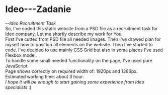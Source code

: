 # Ideo---Zadanie 
--<i>Ideo Recruitment Task</i><br>
So, I've coded this static website from a PSD file as a recruitment task for Ideo company. Let me shortly describe my work for You. <br>
First I've cutted from PSD file all needed images. Then I've drawed plan for myself how to position all elements on the website.
Then I've started to code. I've decided to use mainly CSS Grid but also in some places I've used Flexbox model. <br>
To handle some small needed functionality on the page, I've used pure JavaScript. <br>
Page shows correctly on required width of: 1920px and 1366px. <br>
Estimated working time: about 3 hour. <br>
<i>I hope it will be enough to start gaining some experience from Ideo specialists</i> :) 
